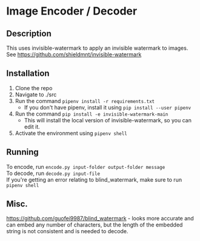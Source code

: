 # Image Encoder / Decoder

## Description
This uses invisible-watermark to apply an invisible watermark to images.
See https://github.com/shieldmnt/invisible-watermark

## Installation
1. Clone the repo
2. Navigate to ./src
3. Run the command `pipenv install -r requirements.txt`
    - If you don't have pipenv, install it using `pip install --user pipenv`
4. Run the command `pip install -e invisible-watermark-main`
    - This will install the local version of invisible-watermark, so you can edit it.
5. Activate the environment using `pipenv shell`

## Running
To encode, run `encode.py input-folder output-folder message`  
To decode, run `decode.py input-file`    
If you're getting an error relating to blind_watermark, make sure to run `pipenv shell`

## Misc.
https://github.com/guofei9987/blind_watermark - looks more accurate and can embed any number of characters, but the length of the embedded string is not consistent and is needed to decode.